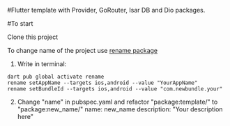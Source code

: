 #Flutter template with Provider, GoRouter, Isar DB and Dio packages.

#To start

Clone this project

To change name of the project use [rename package](https://pub.dev/packages/rename)

1) Write in terminal:
```
dart pub global activate rename
rename setAppName --targets ios,android --value "YourAppName"
rename setBundleId --targets ios,android --value "com.newbundle.your"
```
2) Change "name" in pubspec.yaml and refactor "package:template/" to "package:new_name/" 
   name: new_name
   description: "Your description here"

